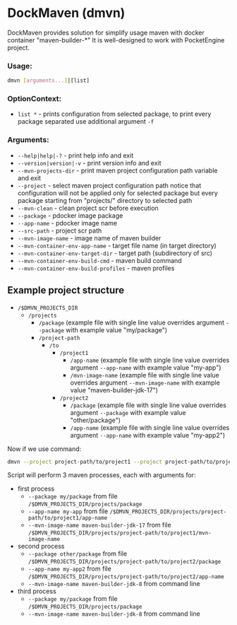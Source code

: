 # DockMaven (dmvn)

DockMaven provides solution for simplify usage maven with docker container "maven-builder-*"
It is well-designed to work with PocketEngine project.

### Usage: 
```bash
dmvn [arguments...]|[list]
```

### OptionContext:
- `list *`               - prints configuration from selected package, to print every package separated use additional argument `-f`

### Arguments:
- `--help|help|-?`       - print help info and exit
- `--version|version|-v` - print version info and exit
- `--mvn-projects-dir`   - print maven project configuration path variable and exit
- `--project`            - select maven project configuration path notice that configuration will not be applied only for selected package but every package starting from "projects/" directory to selected path 
- `--mvn-clean`          - clean project scr before execution
- `--package`            - pdocker image package
- `--app-name`           - pdocker image name
- `--src-path`           - project scr path
- `--mvn-image-name`     - image name of maven builder
- `--mvn-container-env-app-name`       - target file name (in target directory)
- `--mvn-container-env-target-dir`     - target path (subdirectory of src)
- `--mvn-container-env-build-cmd`      - maven build command
- `--mvn-container-env-build-profiles` - maven profiles

## Example project structure

- `/$DMVN_PROJECTS_DIR`
  - `/projects`
    - `/package` (example file with single line value overrides argument `--package` with example value "my/package")
    - `/project-path`
      - `/to`
        - `/project1`
          - `/app-name` (example file with single line value overrides argument `--app-name` with example value "my-app")
          - `/mvn-image-name` (example file with single line value overrides argument `--mvn-image-name` with example value "maven-builder-jdk-17")
        - `/project2`
          - `/package` (example file with single line value overrides argument `--package` with example value "other/package")
          - `/app-name` (example file with single line value overrides argument `--app-name` with example value "my-app2")

Now if we use command:
```bash
dmvn --project project-path/to/project1 --project project-path/to/project2 --project project-path/to --mvn-image-name maven-builder-jdk-8
```
Script will perform 3 maven processes, each with arguments for:
- first process
  - `--package my/package` from file `/$DMVN_PROJECTS_DIR/projects/package`
  - `--app-name my-app` from file `/$DMVN_PROJECTS_DIR/projects/project-path/to/project1/app-name`
  - `--mvn-image-name maven-builder-jdk-17` from file `/$DMVN_PROJECTS_DIR/projects/project-path/to/project1/mvn-image-name`
- second process
  - `--package other/package` from file `/$DMVN_PROJECTS_DIR/projects/project-path/to/project2/package`
  - `--app-name my-app2` from file `/$DMVN_PROJECTS_DIR/projects/project-path/to/project2/app-name`
  - `--mvn-image-name maven-builder-jdk-8` from command line
- third process
  - `--package my/package` from file `/$DMVN_PROJECTS_DIR/projects/package`
  - `--mvn-image-name maven-builder-jdk-8` from command line
